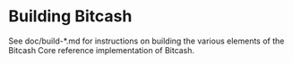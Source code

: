 Building Bitcash
================

See doc/build-*.md for instructions on building the various
elements of the Bitcash Core reference implementation of Bitcash.
